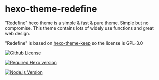 # hexo-theme-redefine

"Redefine" hexo theme is a simple & fast & pure theme. Simple but no compromise. This theme contains lots of widely use functions and great web design.



"Redefine" is based on [hexo-theme-keep](https://github.com/XPoet/hexo-theme-keep) so the license is GPL-3.0

[![Github License](https://img.shields.io/github/license/XPoet/hexo-theme-keep.svg?style=flat-square)](https://github.com/EvanNotFound/hexo-theme-redefine)

[![Required Hexo version](https://img.shields.io/badge/hexo-%3E=5.0.0-blue?style=flat-square&logo=hexo)](https://hexo.io)

[![Node.js Version](https://img.shields.io/badge/node-%3E=12.0-success.svg?style=flat-square&logo=Node.js&longCache=true)](https://hexo.io)





